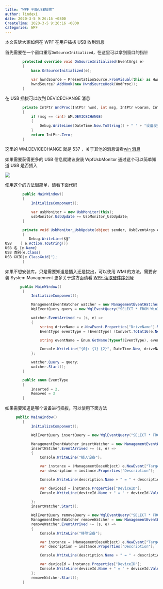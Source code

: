 ```yaml
---
title: "WPF 判断USB插拔"
author: lindexi
date: 2020-3-5 9:26:16 +0800
CreateTime: 2020-3-5 9:26:16 +0800
categories: WPF
---
```


本文告诉大家如何在 WPF 在用户插拔 USB 收到消息

<!--more-->


<!-- csdn -->

首先需要在一个窗口重写`OnSourceInitialized`，在这里可以拿到窗口的指针

```csharp
        protected override void OnSourceInitialized(EventArgs e)
        {
            base.OnSourceInitialized(e);

            var hwndSource = PresentationSource.FromVisual(this) as HwndSource;
            hwndSource?.AddHook(new HwndSourceHook(WndProc));
        }
```

在 USB 插拔可以收到 DEVICECHANGE 消息

```csharp
        private IntPtr WndProc(IntPtr hwnd, int msg, IntPtr wparam, IntPtr lparam, ref bool handled)
        {
            if (msg == (int) WM.DEVICECHANGE)
            {
                Debug.WriteLine(DateTime.Now.ToString() + " " + "设备发生插拔\r\n");
            }
            return IntPtr.Zero;
        }
```

这里的 WM.DEVICECHANGE 就是 537 ，关于其他的消息请看[win 消息](https://lindexi.gitee.io/post/win-%E6%B6%88%E6%81%AF.html )

如果需要获得更多的 USB 信息就建议安装 WpfUsbMonitor 通过这个可以简单知道 USB 是否插入

<!-- ![](image/WPF 判断USB插拔/WPF 判断USB插拔0.png) -->

![](http://image.acmx.xyz/lindexi%2F201885141035318)

使用这个的方法很简单，请看下面代码

```csharp
        public MainWindow()
        {
            InitializeComponent();

            var usbMonitor = new UsbMonitor(this);
            usbMonitor.UsbUpdate += UsbMonitor_UsbUpdate;
        }

        private void UsbMonitor_UsbUpdate(object sender, UsbEventArgs e)
        {
           Debug.WriteLine($@"
USB    { e.Action.ToString()}
USB 名 {e.Name}
USB 类别{e.Class}
USB GUID{e.ClassGuid}");
        }
```

如果不想安装库，只是需要知道是插入还是拔出，可以使用 WMI 的方法，需要安装 System.Management 更多关于这方面请看 [WPF 读取硬件序列号](https://lindexi.oschina.io/lindexi/post/WPF-%E8%AF%BB%E5%8F%96%E7%A1%AC%E4%BB%B6%E5%BA%8F%E5%88%97%E5%8F%B7.html )

```csharp
       public MainWindow()
        {
            InitializeComponent();

            ManagementEventWatcher watcher = new ManagementEventWatcher();
            WqlEventQuery query = new WqlEventQuery("SELECT * FROM Win32_VolumeChangeEvent WHERE EventType = 2 or EventType = 3");

            watcher.EventArrived += (s, e) =>
            {
                string driveName = e.NewEvent.Properties["DriveName"].Value.ToString();
                EventType eventType = (EventType) (Convert.ToInt16(e.NewEvent.Properties["EventType"].Value));

                string eventName = Enum.GetName(typeof(EventType), eventType);

                Console.WriteLine("{0}: {1} {2}", DateTime.Now, driveName, eventName);
            };

            watcher.Query = query;
            watcher.Start();
        }

        public enum EventType
        {
            Inserted = 2,
            Removed = 3
        }

```

如果需要知道是哪个设备进行插拔，可以使用下面方法

```csharp
     public MainWindow()
        {
            InitializeComponent();

            WqlEventQuery insertQuery = new WqlEventQuery("SELECT * FROM __InstanceCreationEvent WITHIN 2 WHERE TargetInstance ISA 'Win32_USBHub'");

            ManagementEventWatcher insertWatcher = new ManagementEventWatcher(insertQuery);
            insertWatcher.EventArrived += (s, e) =>
            {
                Console.WriteLine("插入设备");

                var instance = (ManagementBaseObject) e.NewEvent["TargetInstance"];
                var description = instance.Properties["Description"];

                Console.WriteLine(description.Name + " = " + description.Value);

                var deviceId = instance.Properties["DeviceID"];
                Console.WriteLine(deviceId.Name + " = " + deviceId.Value);
            
            };
            insertWatcher.Start();

            WqlEventQuery removeQuery = new WqlEventQuery("SELECT * FROM __InstanceDeletionEvent WITHIN 2 WHERE TargetInstance ISA 'Win32_USBHub'");
            ManagementEventWatcher removeWatcher = new ManagementEventWatcher(removeQuery);
            removeWatcher.EventArrived += (s, e) =>
            {
                Console.WriteLine("移除设备");

                var instance = (ManagementBaseObject) e.NewEvent["TargetInstance"];
                var description = instance.Properties["Description"];

                Console.WriteLine(description.Name + " = " + description.Value);

                var deviceId = instance.Properties["DeviceID"];
                Console.WriteLine(deviceId.Name + " = " + deviceId.Value);
            };
            removeWatcher.Start();
        }
```

